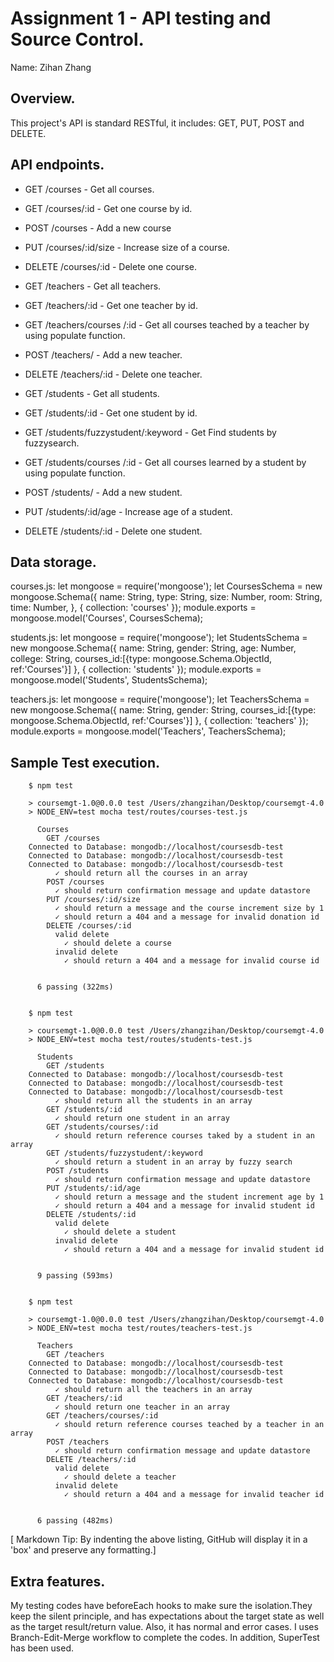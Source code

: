 # Assignment 1 - API testing and Source Control.

Name: Zihan Zhang

## Overview.

This project's API is standard RESTful, it includes: GET, PUT, POST and DELETE.

## API endpoints.

 + GET /courses - Get all courses.
 + GET /courses/:id - Get one course by id.
 + POST /courses - Add a new course
 + PUT /courses/:id/size - Increase size of a course.
 + DELETE /courses/:id - Delete one course.
 
 + GET /teachers - Get all teachers.
 + GET /teachers/:id - Get one teacher by id.
 + GET /teachers/courses /:id - Get all courses teached by a teacher by using populate function.
 + POST /teachers/ - Add a new teacher.
 + DELETE /teachers/:id - Delete one teacher.
 
 + GET /students - Get all students.
 + GET /students/:id - Get one student by id.
 + GET /students/fuzzystudent/:keyword - Get Find students by fuzzysearch.
 + GET /students/courses /:id - Get all courses learned by a student by using populate function.
 + POST /students/ - Add a new student.
 + PUT /students/:id/age - Increase age of a student.
 + DELETE /students/:id - Delete one student.

## Data storage.

courses.js:
let mongoose = require('mongoose');
let CoursesSchema = new mongoose.Schema({
        name: String,
        type: String,
        size: Number,
        room: String,
        time: Number,
    },
    { collection: 'courses' });
module.exports = mongoose.model('Courses', CoursesSchema);
   
students.js:
let mongoose = require('mongoose');
let StudentsSchema = new mongoose.Schema({
        name: String,
        gender: String,
        age: Number,
        college: String,
        courses_id:[{type: mongoose.Schema.ObjectId, ref:'Courses'}]
    },
    { collection: 'students' });
module.exports = mongoose.model('Students', StudentsSchema);
    
teachers.js:
let mongoose = require('mongoose');
let TeachersSchema = new mongoose.Schema({
        name: String,
        gender: String,
        courses_id:[{type: mongoose.Schema.ObjectId, ref:'Courses'}]
    },
    { collection: 'teachers' });
module.exports = mongoose.model('Teachers', TeachersSchema);

## Sample Test execution.

        $ npm test

        > coursemgt-1.0@0.0.0 test /Users/zhangzihan/Desktop/coursemgt-4.0
        > NODE_ENV=test mocha test/routes/courses-test.js

          Courses
            GET /courses
        Connected to Database: mongodb://localhost/coursesdb-test
        Connected to Database: mongodb://localhost/coursesdb-test
        Connected to Database: mongodb://localhost/coursesdb-test
              ✓ should return all the courses in an array
            POST /courses
              ✓ should return confirmation message and update datastore
            PUT /courses/:id/size
              ✓ should return a message and the course increment size by 1
              ✓ should return a 404 and a message for invalid donation id
            DELETE /courses/:id
              valid delete
                ✓ should delete a course
              invalid delete
                ✓ should return a 404 and a message for invalid course id


          6 passing (322ms)
        
        
        $ npm test

        > coursemgt-1.0@0.0.0 test /Users/zhangzihan/Desktop/coursemgt-4.0
        > NODE_ENV=test mocha test/routes/students-test.js

          Students
            GET /students
        Connected to Database: mongodb://localhost/coursesdb-test
        Connected to Database: mongodb://localhost/coursesdb-test
        Connected to Database: mongodb://localhost/coursesdb-test
              ✓ should return all the students in an array
            GET /students/:id
              ✓ should return one student in an array
            GET /students/courses/:id
              ✓ should return reference courses taked by a student in an array
            GET /students/fuzzystudent/:keyword
              ✓ should return a student in an array by fuzzy search
            POST /students
              ✓ should return confirmation message and update datastore
            PUT /students/:id/age
              ✓ should return a message and the student increment age by 1
              ✓ should return a 404 and a message for invalid student id
            DELETE /students/:id
              valid delete
                ✓ should delete a student
              invalid delete
                ✓ should return a 404 and a message for invalid student id


          9 passing (593ms)
          
          
        $ npm test

        > coursemgt-1.0@0.0.0 test /Users/zhangzihan/Desktop/coursemgt-4.0
        > NODE_ENV=test mocha test/routes/teachers-test.js

          Teachers
            GET /teachers
        Connected to Database: mongodb://localhost/coursesdb-test
        Connected to Database: mongodb://localhost/coursesdb-test
        Connected to Database: mongodb://localhost/coursesdb-test
              ✓ should return all the teachers in an array
            GET /teachers/:id
              ✓ should return one teacher in an array
            GET /teachers/courses/:id
              ✓ should return reference courses teached by a teacher in an array
            POST /teachers
              ✓ should return confirmation message and update datastore
            DELETE /teachers/:id
              valid delete
                ✓ should delete a teacher
              invalid delete
                ✓ should return a 404 and a message for invalid teacher id


          6 passing (482ms)


[ Markdown Tip: By indenting the above listing, GitHub will display it in a 'box' and preserve any formatting.]

## Extra features.
My testing codes have beforeEach hooks to make sure the isolation.They keep the silent principle, and has expectations about the target state as well as the target result/return value. Also, it has normal and error cases. I uses Branch-Edit-Merge workflow to complete the codes. In addition, SuperTest has been used.
